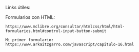 Links útiles:


Formularios con HTML:
```
https://www.mclibre.org/consultar/htmlcss/html/html-formularios.html#control-input-button-submit
```

```
Mi primer formulario: https://www.arkaitzgarro.com/javascript/capitulo-16.html